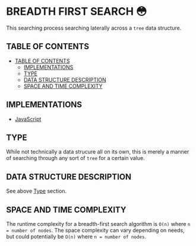 # BREADTH FIRST SEARCH 😳

This searching process searching laterally across a `tree` data structure.

## TABLE OF CONTENTS

- [TABLE OF CONTENTS](#table-of-contents)
  - [IMPLEMENTATIONS](#implementations)
  - [TYPE](#type)
  - [DATA STRUCTURE DESCRIPTION](#data-structure-description)
  - [SPACE AND TIME COMPLEXITY](#space-and-time-complexity)

## IMPLEMENTATIONS

- [JavaScript](breadthFirstSearch.js)

## TYPE

While not technically a data strucure all on its own, this is merely a manner of searching through any sort of `tree` for a certain value.

## DATA STRUCTURE DESCRIPTION

See above [Type](#type) section.

## SPACE AND TIME COMPLEXITY

The runtime complexity for a breadth-first search algorithm is `O(n)` where `n = number of nodes`. The space complexity can vary depending on needs, but could potentially be `O(n)` where `n = number of nodes`.
